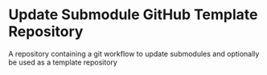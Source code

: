 # Update Submodule GitHub Template Repository
A repository containing a git workflow to update submodules and optionally be used as a template repository

